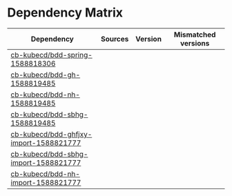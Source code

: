 # Dependency Matrix

Dependency | Sources | Version | Mismatched versions
---------- | ------- | ------- | -------------------
[cb-kubecd/bdd-spring-1588818306](https://github.com/cb-kubecd/bdd-spring-1588818306.git) |  | []() | 
[cb-kubecd/bdd-gh-1588819485](https://github.com/cb-kubecd/bdd-gh-1588819485.git) |  | []() | 
[cb-kubecd/bdd-nh-1588819485](https://github.com/cb-kubecd/bdd-nh-1588819485.git) |  | []() | 
[cb-kubecd/bdd-sbhg-1588819485](https://github.com/cb-kubecd/bdd-sbhg-1588819485.git) |  | []() | 
[cb-kubecd/bdd-ghfjxy-import-1588821777](https://github.com/cb-kubecd/bdd-ghfjxy-import-1588821777.git) |  | []() | 
[cb-kubecd/bdd-sbhg-import-1588821777](https://github.com/cb-kubecd/bdd-sbhg-import-1588821777.git) |  | []() | 
[cb-kubecd/bdd-nh-import-1588821777](https://github.com/cb-kubecd/bdd-nh-import-1588821777.git) |  | []() | 
